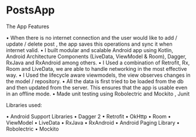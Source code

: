 # PostsApp

The App Features

•	When there is no internet connection and the user would like to add / update / delete post , the app saves this operations and sync it when internet valid.
•	I built modular and scalable Android app using Kotlin, Android Architecture Components (LiveData, ViewModel & Room), Dagger, RxJava and RxAndroid among others.
•	I Used a combination of Retrofit, Rx, Room and LiveData, we are able to handle networking in the most effective way.
•	I Used the lifecycle aware viewmodels, the view observes changes in the model / repository.
•	All the data is first tried to be loaded from the db and then updated from the server. This ensures that the app is usable even in an offline mode.
•	Made unit testing using Robolectric and Mockito , Junit

Libraries used:

•	Android Support Libraries
•	Dagger 2
•	Retrofit
•	OkHttp
•	Room
•	ViewModel
•	LiveData
•	RxJava
•	RxAndroid
•	Android Paging Library
•	Robolectric
•	Mockito

